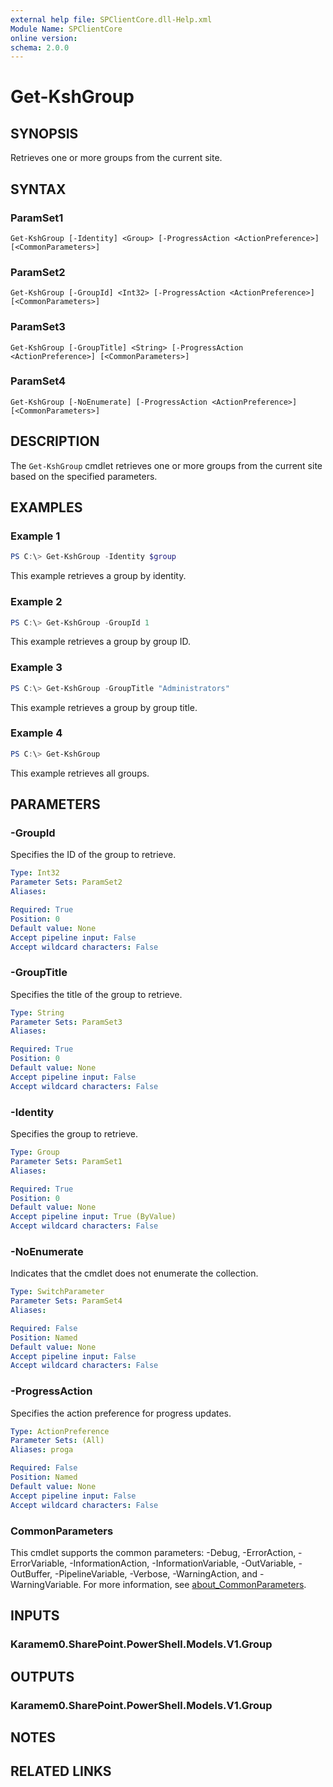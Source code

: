 ```yaml
---
external help file: SPClientCore.dll-Help.xml
Module Name: SPClientCore
online version:
schema: 2.0.0
---
```


# Get-KshGroup

## SYNOPSIS
Retrieves one or more groups from the current site.

## SYNTAX

### ParamSet1
```
Get-KshGroup [-Identity] <Group> [-ProgressAction <ActionPreference>] [<CommonParameters>]
```

### ParamSet2
```
Get-KshGroup [-GroupId] <Int32> [-ProgressAction <ActionPreference>] [<CommonParameters>]
```

### ParamSet3
```
Get-KshGroup [-GroupTitle] <String> [-ProgressAction <ActionPreference>] [<CommonParameters>]
```

### ParamSet4
```
Get-KshGroup [-NoEnumerate] [-ProgressAction <ActionPreference>] [<CommonParameters>]
```

## DESCRIPTION
The `Get-KshGroup` cmdlet retrieves one or more groups from the current site based on the specified parameters.

## EXAMPLES

### Example 1
```powershell
PS C:\> Get-KshGroup -Identity $group
```

This example retrieves a group by identity.

### Example 2
```powershell
PS C:\> Get-KshGroup -GroupId 1
```

This example retrieves a group by group ID.

### Example 3
```powershell
PS C:\> Get-KshGroup -GroupTitle "Administrators"
```

This example retrieves a group by group title.

### Example 4
```powershell
PS C:\> Get-KshGroup
```

This example retrieves all groups.

## PARAMETERS

### -GroupId
Specifies the ID of the group to retrieve.

```yaml
Type: Int32
Parameter Sets: ParamSet2
Aliases:

Required: True
Position: 0
Default value: None
Accept pipeline input: False
Accept wildcard characters: False
```

### -GroupTitle
Specifies the title of the group to retrieve.

```yaml
Type: String
Parameter Sets: ParamSet3
Aliases:

Required: True
Position: 0
Default value: None
Accept pipeline input: False
Accept wildcard characters: False
```

### -Identity
Specifies the group to retrieve.

```yaml
Type: Group
Parameter Sets: ParamSet1
Aliases:

Required: True
Position: 0
Default value: None
Accept pipeline input: True (ByValue)
Accept wildcard characters: False
```

### -NoEnumerate
Indicates that the cmdlet does not enumerate the collection.

```yaml
Type: SwitchParameter
Parameter Sets: ParamSet4
Aliases:

Required: False
Position: Named
Default value: None
Accept pipeline input: False
Accept wildcard characters: False
```

### -ProgressAction
Specifies the action preference for progress updates.

```yaml
Type: ActionPreference
Parameter Sets: (All)
Aliases: proga

Required: False
Position: Named
Default value: None
Accept pipeline input: False
Accept wildcard characters: False
```

### CommonParameters
This cmdlet supports the common parameters: -Debug, -ErrorAction, -ErrorVariable, -InformationAction, -InformationVariable, -OutVariable, -OutBuffer, -PipelineVariable, -Verbose, -WarningAction, and -WarningVariable. For more information, see [about_CommonParameters](http://go.microsoft.com/fwlink/?LinkID=113216).

## INPUTS

### Karamem0.SharePoint.PowerShell.Models.V1.Group
## OUTPUTS

### Karamem0.SharePoint.PowerShell.Models.V1.Group
## NOTES

## RELATED LINKS

